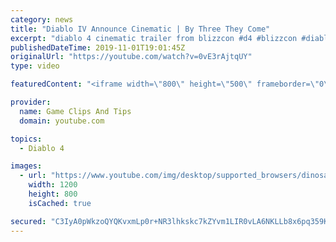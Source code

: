 ```yaml
---
category: news
title: "Diablo IV Announce Cinematic | By Three They Come"
excerpt: "diablo 4 cinematic trailer from blizzcon #d4 #blizzcon #diablo."
publishedDateTime: 2019-11-01T19:01:45Z
originalUrl: "https://youtube.com/watch?v=0vE3rAjtqUY"
type: video

featuredContent: "<iframe width=\"800\" height=\"500\" frameborder=\"0\" src=\"https://www.youtube.com/embed/0vE3rAjtqUY\" allow=\"accelerometer; autoplay; encrypted-media; gyroscope; picture-in-picture\" allowfullscreen></iframe>"

provider:
  name: Game Clips And Tips
  domain: youtube.com

topics:
  - Diablo 4

images:
  - url: "https://www.youtube.com/img/desktop/supported_browsers/dinosaur.png"
    width: 1200
    height: 800
    isCached: true

secured: "C3IyA0pWkzoQYQKvxmLp0r+NR3lhkskc7kZYvm1LIR0vLA6NKLLb8x6pq359K2c1acUoZetdFNUjfDNYJO1LhKEjtUdw7nYA9pZgz2VydNJYxbYhrWVBmNYu+NM+T0JHuuyb4T+5X6E0WK4CnWQEdqC7jK32V8w0wHiX8BSErrXBI00jTTr97cKe58cSRVyzG5wGtErvfz2ulLMMX535sXD/BRtlciAQi6KdIFE6JMOZIWbe74lbYq14D19XF8CfoK4Vk4yp7IIQsOAZ7+3yIE9hX7Fi7XwMgZAhTkuZaQXsuaGsaROVxV+Y3MnkBK6WldD5MYoB2+z1/hz2janKBV0cZe9CUxDoHKgt/Bvx91kj7GMlNQDRrmjcZAd/2fDkuPdDM1Usq+wOgf2nH8+X7g==;JAoJp/+JXS+CphcAZlfzHQ=="
---
```


